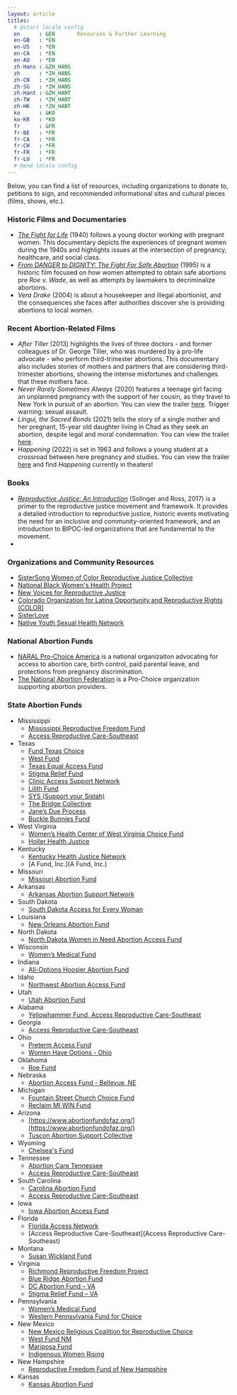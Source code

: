 ```yaml
---
layout: article
titles:
  # @start locale config
  en      : &EN       Resources & Further Learning
  en-GB   : *EN
  en-US   : *EN
  en-CA   : *EN
  en-AU   : *EN
  zh-Hans : &ZH_HANS  
  zh      : *ZH_HANS
  zh-CN   : *ZH_HANS
  zh-SG   : *ZH_HANS
  zh-Hant : &ZH_HANT  
  zh-TW   : *ZH_HANT
  zh-HK   : *ZH_HANT
  ko      : &KO       
  ko-KR   : *KO
  fr      : &FR      
  fr-BE   : *FR
  fr-CA   : *FR
  fr-CH   : *FR
  fr-FR   : *FR
  fr-LU   : *FR
  # @end locale config
---
```

Below, you can find a list of resources, including organizations to donate to, petitions to sign, and recommended informational sites and cultural pieces (films, shows, etc.).

### Historic Films and Documentaries
- [*The Fight for Life*](http://archive.org/details/gov.archives.arc.1234) (1940) follows a young doctor working with pregnant women. This documentary depicts the experiences of pregnant women during the 1940s and highlights issues at the intersection of pregnancy, healthcare, and social class. 
- [*From DANGER to DIGNITY: The Fight For Safe Abortion*](https://archive.org/details/from_danger_to_dignity) (1995) is a historic film focused on how women attempted to obtain safe abortions pre *Roe v. Wade*, as well as attempts by lawmakers to decriminalize abortions.
- *Vera Drake* (2004) is about a housekeeper and illegal abortionist, and the consequences she faces after authorities discover she is providing abortions to local women. 

### Recent Abortion-Related Films
- *After Tiller* (2013) highlights the lives of three doctors - and former colleagues of Dr. George Tiller, who was murdered by a pro-life advocate - who perform third-trimester abortions. This documentary also includes stories of mothers and partners that are considering third-trimester abortions, showing the intense misfortunes and challenges that these mothers face.
- *Never Rarely Sometimes Always* (2020) features a teenage girl facing an unplanned pregnancy with the support of her cousin, as they travel to New York in pursuit of an abortion. You can view the trailer [here](https://www.youtube.com/watch?v=hjw_QTKr2rc). Trigger warning: sexual assault.
- *Lingui, the Sacred Bonds* (2021) tells the story of a single mother and her pregnant, 15-year old daughter living in Chad as they seek an abortion, despite legal and moral condemnation. You can view the trailer [here](https://www.youtube.com/watch?v=2DFew16WifY). 
- *Happening* (2022) is set in 1963 and follows a young student at a crossroad between here pregnancy and studies. You can view the trailer [here](https://www.youtube.com/watch?v=HAQVYYqj3Ro) and find *Happening* currently in theaters! 

### Books
- [*Reproductive Justice: An Introduction*](https://www.ucpress.edu/book/9780520288201/reproductive-justice) (Solinger and Ross, 2017) is a primer to the reproductive justice movement and framework. It provides a detailed introduction to reproductive justice, historic events motivating the need for an inclusive and community-oriented framework, and an introduction to BIPOC-led organizations that are fundamental to the movement.
- 

### Organizations and Community Resources
- [SisterSong Women of Color Reproductive Justice Collective](https://www.sistersong.net/)
- [National Black Women's Health Project](https://bwhi.org/)
- [New Voices for Reproductive Justice](https://newvoicesrj.org/)
- [Colorado Organization for Latina Opportunity and Reproductive Rights (COLOR)](https://www.colorlatina.org/)
- [SisterLove](https://www.sisterlove.org/)
- [Native Youth Sexual Health Network](https://www.nativeyouthsexualhealth.com/)


### National Abortion Funds
- [NARAL Pro-Choice America](https://www.prochoiceamerica.org/) is a national organizaiton advocating for access to abortion care, birth control, paid parental leave, and protections from pregnancy discrimination.
- [The National Abortion Federation](https://prochoice.org/) is a Pro-Choice organization supporting abortion providers.

### State Abortion Funds
- Mississippi
    - [Mississippi Reproductive Freedom Fund](https://www.msreprofreedomfund.org/)
    - [Access Reproductive Care-Southeast](https://arc-southeast.org/)
- Texas
    - [Fund Texas Choice](http://fundtexaschoice.org/)
    - [West Fund](http://www.westfund.org/)
    - [Texas Equal Access Fund](http://www.teafund.org/)
    - [Stigma Relief Fund](https://www.wholewomanshealthalliance.org/the-stigma-relief-fund/)
    - [Clinic Access Support Network](https://abortionfunds.org/fund/clinic-access-support-network/)
    - [Lilith Fund](http://www.lilithfund.org/)
    - [SYS (Support your Sistah)](https://www.theafiyacenter.org/)
    - [The Bridge Collective](http://thebridgecollective.org/)
    - [Jane’s Due Process](https://janesdueprocess.org/)
    - [Buckle Bunnies Fund](https://www.bucklebunnies.org/)
- West Virginia
    - [Women’s Health Center of West Virginia Choice Fund](https://secure.lglforms.com/form_engine/s/SZoCjtuFoOb1r-pEN87_eA)
    - [Holler Health Justice](https://www.hollerhealthjustice.org/)
- Kentucky
    - [Kentucky Health Justice Network](https://www.khjn.org/)
    - [A Fund, Inc.](A Fund, Inc.)
- Missouri
    - [Missouri Abortion Fund](https://mofund.org/)
- Arkansas
    - [Arkansas Abortion Support Network](https://www.arabortionsupport.org/)
- South Dakota
    - [South Dakota Access for Every Woman](http://sdaccess4everywoman.org/)
- Louisiana
    - [New Orleans Abortion Fund](https://www.neworleansabortionfund.org/)
- North Dakota
    - [North Dakota Women in Need Abortion Access Fund](https://abortionfunds.org/fund/north-dakota-women-in-need-fund/)
- Wisconsin
    - [Women’s Medical Fund](http://wmfwisconsin.org/)
- Indiana
    - [All-Options Hoosier Abortion Fund](https://alloptionsprc.org/our-services/hoosier-abortion-fund/)
- Idaho
    - [Northwest Abortion Access Fund](http://nwaafund.org/)
- Utah
    - [Utah Abortion Fund](https://secure.actblue.com/donate/utabortionfund)
- Alabama
    - [Yellowhammer Fund, Access Reproductive Care-Southeast](https://arc-southeast.org/)
- Georgia
    - [Access Reproductive Care-Southeast](http://www.arc-southeast.org/)
- Ohio
    - [Preterm Access Fund](http://www.preterm.org/)
    - [Women Have Options - Ohio](https://www.womenhaveoptions.org/)
- Oklahoma
    - [Roe Fund](http://www.roefund.org/)
- Nebraska
    - [Abortion Access Fund - Bellevue, NE](https://abortionaccessfund.org/donate/)
- Michigan
    - [Fountain Street Church Choice Fund](https://www.fountainstreet.org/choicefund)
    - [Reclaim MI WIN Fund](http://www.reclaimproject.org/)
- Arizona
    - [https://www.abortionfundofaz.org/](https://www.abortionfundofaz.org/)
    - [Tuscon Abortion Support Collective](https://www.abortionintucson.org/)
- Wyoming
    - [Chelsea's Fund](https://www.chelseasfund.org/)
- Tennessee
    - [Abortion Care Tennessee](https://abortioncaretn.org/resources/)
    - [Access Reproductive Care-Southeast](https://arc-southeast.org/)
- South Carolina
    - [Carolina Abortion Fund](https://www.carolinaabortionfund.org/)
    - [Access Reproductive Care-Southeast](https://arc-southeast.org/)
- Iowa
    - [Iowa Abortion Access Fund](https://www.iowaabortionaccessfund.org/)
- Florida
    - [Florida Access Network](https://www.flaccessnetwork.org/)
    - [Access Reproductive Care-Southeast](Access Reproductive Care-Southeast)
- Montana
    - [Susan Wickland Fund](https://nd-fund/)
- Virginia
    - [Richmond Reproductive Freedom Project](http://www.rrfp.net/donate)
    - [Blue Ridge Abortion Fund](https://blueridgeabortionfund.org/donate/)
    - [DC Abortion Fund – VA](https://dcabortionfund.org/donate/)
    - [Stigma Relief Fund – VA](https://www.wholewomanshealthalliance.org/the-stigma-relief-fund/)
- Pennsylvania
    - [Women’s Medical Fund](http://www.womensmedicalfund.org/donate)
    - [Western Pennsylvania Fund for Choice](https://www.wpafundforchoice.org/)
- New Mexico
    - [New Mexico Religious Coalition for Reproductive Choice](http://nmrcrc.org/)
    - [West Fund NM](http://www.westfund.org/)
    - [Mariposa Fund](http://mariposafund.org/)
    - [Indigenous Women Rising](https://www.iwrising.org/)
- New Hampshire
    - [Reproductive Freedom Fund of New Hampshire](http://www.reprofundnh.com/)
- Kansas
    - [Kansas Abortion Fund](https://kansasabortionfund.org/)
